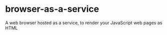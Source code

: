 # browser-as-a-service
A web browser hosted as a service, to render your JavaScript web pages as HTML

